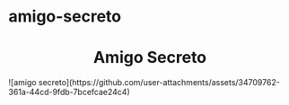 # amigo-secreto
<h1 align="center"> Amigo Secreto </h1>
![amigo secreto](https://github.com/user-attachments/assets/34709762-361a-44cd-9fdb-7bcefcae24c4)
